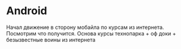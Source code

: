 # Android

Начал движение в сторону мобайла по курсам из интернета. Посмотрим что получится. Основа курсы технопарка + оф доки + безызвестные воины из интернета
